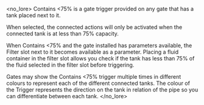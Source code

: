 <no_lore>
Contains <75% is a gate trigger provided on any gate that has a tank placed next to it.

When selected, the connected actions will only be activated when the connected tank is at less than 75% capacity.

When Contains <75% and the gate installed has parameters available, the Filter slot next to it becomes available as a parameter.
Placing a fluid container in the filter slot allows you check if the tank has less than 75% of the fluid selected in the filter slot before triggering.

Gates may show the Contains <75% trigger multiple times in different colours to represent each of the different connected tanks.
The colour of the Trigger represents the direction on the tank in relation of the pipe so you can differentiate between each tank.
</no_lore>